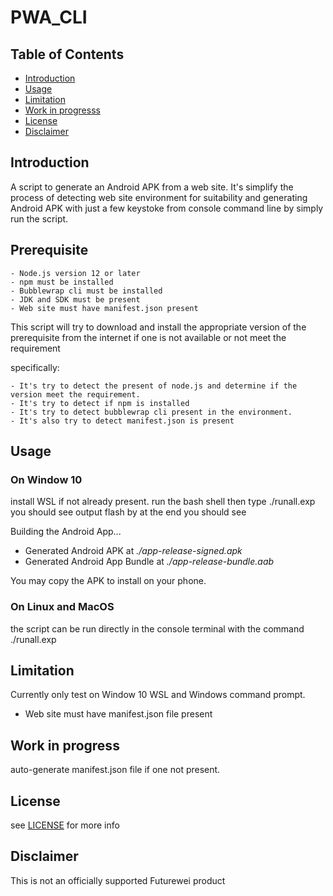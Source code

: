 # PWA_CLI

## Table of Contents

- [Introduction](#introduction)
- [Usage](#usage)
- [Limitation](#limitation)
- [Work in progresss](#work-in-progress)
- [License](#license)
- [Disclaimer](#disclaimer)

## Introduction
A script to generate an Android APK from a web site. It's simplify the process of detecting web site environment for suitability and generating Android APK with just a few keystoke from console command line by simply run the script. 

## Prerequisite
    - Node.js version 12 or later
    - npm must be installed
    - Bubblewrap cli must be installed
    - JDK and SDK must be present
    - Web site must have manifest.json present

This script will try to download and install the appropriate version of the prerequisite from the internet if one is not available or not meet the requirement

 specifically:
 
    - It's try to detect the present of node.js and determine if the version meet the requirement.
    - It's try to detect if npm is installed 
    - It's try to detect bubblewrap cli present in the environment.
    - It's also try to detect manifest.json is present


## Usage

### On Window 10
install WSL if not already present.
run the bash shell then type ./runall.exp you should see output flash by at the end you should see 

Building the Android App...
-   Generated Android APK at *./app-release-signed.apk*
-   Generated Android App Bundle at *./app-release-bundle.aab*

You may copy the APK to install on your phone.

### On Linux and MacOS

the script can be run directly in the console terminal with the command ./runall.exp


## Limitation

Currently only test on Window 10 WSL and Windows command prompt.
- Web site must have manifest.json file present

## Work in progress

auto-generate manifest.json file if one not present.

## License
see [LICENSE](./LICENSE.md) for more info


## Disclaimer

This is not an officially supported Futurewei product


